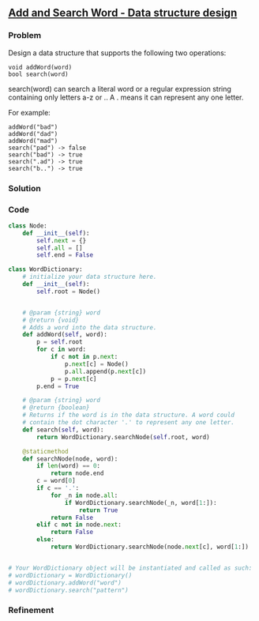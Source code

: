 ## [Add and Search Word - Data structure design](https://leetcode.com/problems/add-and-search-word-data-structure-design/)

### Problem

Design a data structure that supports the following two operations:
```
void addWord(word)
bool search(word)
```
search(word) can search a literal word or a regular expression string containing only letters a-z or .. A . means it can represent any one letter.

For example:
```
addWord("bad")
addWord("dad")
addWord("mad")
search("pad") -> false
search("bad") -> true
search(".ad") -> true
search("b..") -> true
```
### Solution


### Code

``` Python
class Node:
    def __init__(self):
        self.next = {}
        self.all = []
        self.end = False

class WordDictionary:
    # initialize your data structure here.
    def __init__(self):
        self.root = Node()


    # @param {string} word
    # @return {void}
    # Adds a word into the data structure.
    def addWord(self, word):
        p = self.root
        for c in word:
            if c not in p.next:
                p.next[c] = Node()
                p.all.append(p.next[c])
            p = p.next[c]
        p.end = True

    # @param {string} word
    # @return {boolean}
    # Returns if the word is in the data structure. A word could
    # contain the dot character '.' to represent any one letter.
    def search(self, word):
        return WordDictionary.searchNode(self.root, word)

    @staticmethod
    def searchNode(node, word):
        if len(word) == 0:
            return node.end
        c = word[0]
        if c == '.':
            for _n in node.all:
                if WordDictionary.searchNode(_n, word[1:]):
                    return True
            return False
        elif c not in node.next:
            return False
        else:
            return WordDictionary.searchNode(node.next[c], word[1:])


# Your WordDictionary object will be instantiated and called as such:
# wordDictionary = WordDictionary()
# wordDictionary.addWord("word")
# wordDictionary.search("pattern")
```

### Refinement
